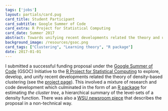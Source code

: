 ```yaml
---
tags: ['jobs']
layout: partials/card.pug
card_title: Student Participant
card_subtitle: Google Summer of Code
card_extra: R Project for Statistical Computing
card_date: Summer 2017
abstract: Towards unifying recent developments related the theory and utility of density-based clustering, this project involved a mixture of research and code development which culminated in the form of an R package for estimating the empirical cluster tree.
background_image: /resources/gsoc.png
card_tags: ["Clustering", "Learning theory", "R package"]
date: 2017-01-01
---
```


I submitted a successful funding proposal under the [Google Summer of Code](https://summerofcode.withgoogle.com/) (GSOC) Initiative to the [R Project for Statistical Computing](https://www.r-project.org/gsoc.html) to explore, develop, and unify recent developments related the theory of density-based clustering (see the [project page](https://summerofcode.withgoogle.com/archive/2017/projects/5919718795902976)). 
This involved a mixture of research and code development which culminated in the form of an [R package](https://github.com/peekxc/clustertree) for estimating *the cluster tree*, a hierarchical summary of the level-sets of a density function. There was also a [WSU newsroom piece](http://webapp2.wright.edu/web1/newsroom/2017/05/22/statistical-standout-2/) that describes the proposal in a non-technical way.

<!-- 
materials_list:
  - 'https://summerofcode.withgoogle.com/archive/2017/projects/5919718795902976'
expandables:
  software:
    - 'https://summerofcode.withgoogle.com/archive/2017/projects/5919718795902976' -->